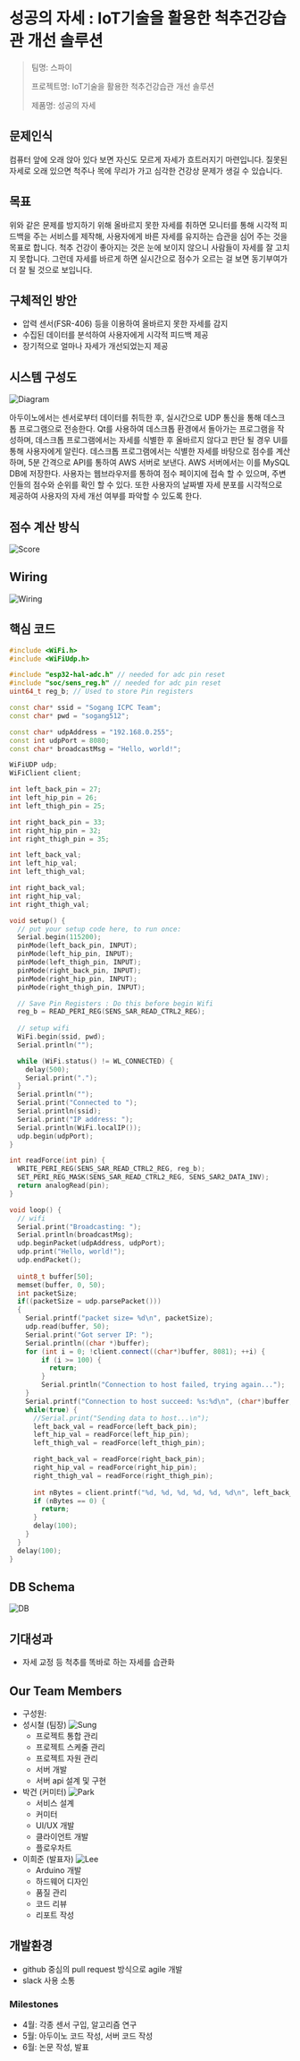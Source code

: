 # 성공의 자세 : IoT기술을 활용한 척추건강습관 개선 솔루션

> 팀명: 스파이
>
> 프로젝트명: IoT기술을 활용한 척추건강습관 개선 솔루션
>
> 제품명: 성공의 자세

## 문제인식

컴퓨터 앞에 오래 앉아 있다 보면 자신도 모르게 자세가 흐트러지기 마련입니다. 질못된 자세로 오래 있으면 척주나 목에 무리가 가고 심각한 건강상 문제가 생길 수 있습니다.

## 목표

위와 같은 문제를 방지하기 위해 올바르지 못한 자세를 취하면 모니터를 통해 시각적 피드백을 주는 서비스를 제작해, 사용자에게 바른 자세를 유지하는 습관을 심어 주는 것을 목표로 합니다. 척추 건강이 좋아지는 것은 눈에 보이지 않으니 사람들이 자세를 잘 고치지 못합니다. 그런데 자세를 바르게 하면 실시간으로 점수가 오르는 걸 보면 동기부여가 더 잘 될 것으로 보입니다.

## 구체적인 방안

* 압력 센서(FSR-406) 등을 이용하여 올바르지 못한 자세를 감지
* 수집된 데이터를 분석하여 사용자에게 시각적 피드백 제공
* 장기적으로 얼마나 자세가 개선되었는지 제공

## 시스템 구성도

![Diagram](img/drawing.png)

아두이노에서는 센서로부터 데이터를 취득한 후, 실시간으로 UDP 통신을 통해 데스크톱 프로그램으로 전송한다. Qt를 사용하여 데스크톱 환경에서 돌아가는 프로그램을 작성하며, 데스크톱 프로그램에서는 자세를 식별한 후 올바르지 않다고 판단 될 경우 UI를 통해 사용자에게 알린다. 데스크톱 프로그램에서는 식별한 자세를 바탕으로 점수를 계산하며, 5분 간격으로 API를 통하여 AWS 서버로 보낸다. AWS 서버에서는 이를 MySQL DB에 저장한다.
사용자는 웹브라우저를 통하여 점수 페이지에 접속 할 수 있으며, 주변인들의 점수와 순위를 확인 할 수 있다. 또한 사용자의 날짜별 자세 분포를 시각적으로 제공하여 사용자의 자세 개선 여부를 파악할 수 있도록 한다.

## 점수 계산 방식

![Score](img/score.png)

## Wiring

![Wiring](img/wiring.png)

## 핵심 코드

```cpp
#include <WiFi.h>
#include <WiFiUdp.h>

#include "esp32-hal-adc.h" // needed for adc pin reset
#include "soc/sens_reg.h" // needed for adc pin reset
uint64_t reg_b; // Used to store Pin registers

const char* ssid = "Sogang ICPC Team";
const char* pwd = "sogang512";

const char* udpAddress = "192.168.0.255";
const int udpPort = 8080;
const char* broadcastMsg = "Hello, world!";

WiFiUDP udp;
WiFiClient client;

int left_back_pin = 27;
int left_hip_pin = 26;
int left_thigh_pin = 25;

int right_back_pin = 33;
int right_hip_pin = 32;
int right_thigh_pin = 35;

int left_back_val;
int left_hip_val;
int left_thigh_val;

int right_back_val;
int right_hip_val;
int right_thigh_val;

void setup() {
  // put your setup code here, to run once:
  Serial.begin(115200);
  pinMode(left_back_pin, INPUT);
  pinMode(left_hip_pin, INPUT);
  pinMode(left_thigh_pin, INPUT);
  pinMode(right_back_pin, INPUT);
  pinMode(right_hip_pin, INPUT);
  pinMode(right_thigh_pin, INPUT);

  // Save Pin Registers : Do this before begin Wifi
  reg_b = READ_PERI_REG(SENS_SAR_READ_CTRL2_REG);
  
  // setup wifi
  WiFi.begin(ssid, pwd);
  Serial.println("");

  while (WiFi.status() != WL_CONNECTED) {
    delay(500);
    Serial.print(".");
  }
  Serial.println("");
  Serial.print("Connected to ");
  Serial.println(ssid);
  Serial.print("IP address: ");
  Serial.println(WiFi.localIP());
  udp.begin(udpPort);
}

int readForce(int pin) {
  WRITE_PERI_REG(SENS_SAR_READ_CTRL2_REG, reg_b);
  SET_PERI_REG_MASK(SENS_SAR_READ_CTRL2_REG, SENS_SAR2_DATA_INV);
  return analogRead(pin);
}

void loop() {
  // wifi
  Serial.print("Broadcasting: ");
  Serial.println(broadcastMsg);
  udp.beginPacket(udpAddress, udpPort);
  udp.print("Hello, world!");
  udp.endPacket();
  
  uint8_t buffer[50];
  memset(buffer, 0, 50);
  int packetSize;
  if((packetSize = udp.parsePacket()))
  {
    Serial.printf("packet size= %d\n", packetSize);
    udp.read(buffer, 50);
    Serial.print("Got server IP: ");
    Serial.println((char *)buffer);
    for (int i = 0; !client.connect((char*)buffer, 8081); ++i) {
        if (i >= 100) {
          return;
        }
        Serial.println("Connection to host failed, trying again...");
    }
    Serial.printf("Connection to host succeed: %s:%d\n", (char*)buffer, 8081);
    while(true) {
      //Serial.print("Sending data to host...\n");
      left_back_val = readForce(left_back_pin);
      left_hip_val = readForce(left_hip_pin);
      left_thigh_val = readForce(left_thigh_pin);

      right_back_val = readForce(right_back_pin);
      right_hip_val = readForce(right_hip_pin);
      right_thigh_val = readForce(right_thigh_pin);
      
      int nBytes = client.printf("%d, %d, %d, %d, %d, %d\n", left_back_val, left_hip_val, left_thigh_val, right_back_val, right_hip_val, right_thigh_val);
      if (nBytes == 0) {
        return;
      }
      delay(100);
    }
  }
  delay(100);
}
```



## DB Schema

![DB](img/db.png)

## 기대성과

* 자세 교정 등 척추를 똑바로 하는 자세를 습관화

## Our Team Members

* 구성원:
* 성시철 (팀장) ![Sung](img/Sung.jpg)
  * 프로젝트 통합 관리
  * 프로젝트 스케줄 관리
  * 프로젝트 자원 관리
  * 서버 개발
  * 서버 api 설계 및 구현
* 박건 (커미터) ![Park](img/Park.jpg)
  * 서비스 설계
  * 커미터
  * UI/UX 개발
  * 클라이언트 개발
  * 플로우차트
* 이희준 (발표자) ![Lee](img/Lee.jpg)
  * Arduino 개발
  * 하드웨어 디자인 
  * 품질 관리
  * 코드 리뷰
  * 리포트 작성

## 개발환경

* github 중심의 pull request 방식으로 agile 개발
* slack 사용 소통

### Milestones

* 4월: 각종 센서 구입, 알고리즘 연구
* 5월: 아두이노 코드 작성, 서버 코드 작성
* 6월: 논문 작성, 발표
